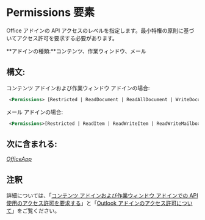 
# Permissions 要素
Office アドインの API アクセスのレベルを指定します。最小特権の原則に基づいてアクセス許可を要求する必要があります。

 **アドインの種類:**コンテンツ、作業ウィンドウ、メール


## 構文:

コンテンツ アドインおよび作業ウィンドウ アドインの場合:


```XML
 <Permissions> [Restricted | ReadDocument | ReadAllDocument | WriteDocument | ReadWriteDocument]</Permissions>
```

メール アドインの場合:




```XML
 <Permissions>[Restricted | ReadItem | ReadWriteItem | ReadWriteMailbox]</Permissions>
```


## 次に含まれる:

 _[OfficeApp](../../reference/manifest/officeapp.md)_


## 注釈

詳細については、「[コンテンツ アドインおよび作業ウィンドウ アドインでの API 使用のアクセス許可を要求する](../../docs/develop/requesting-permissions-for-api-use-in-content-and-task-pane-add-ins.md)」と「[Outlook アドインのアクセス許可について](../../docs/outlook/understanding-outlook-add-in-permissions.md)」をご覧ください。

